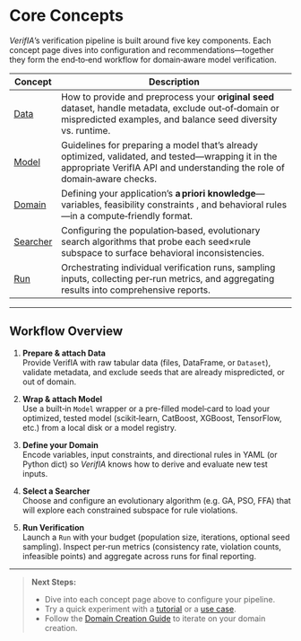# Core Concepts

*VerifIA*’s verification pipeline is built around five key components. Each concept page dives into configuration and recommendations—together they form the end‑to‑end workflow for domain‑aware model verification.

| Concept    | Description                                                                                                      |
| ---------- | ---------------------------------------------------------------------------------------------------------------- |
| [Data](/concepts/data)     | How to provide and preprocess your **original seed** dataset, handle metadata, exclude out‑of‑domain or mispredicted examples, and balance seed diversity vs. runtime. |
| [Model](/concepts/model)    | Guidelines for preparing a model that’s already optimized, validated, and tested—wrapping it in the appropriate VerifIA API and understanding the role of domain‑aware checks. |
| [Domain](/concepts/domain)   | Defining your application’s **a priori knowledge**—variables, feasibility constraints , and behavioral rules—in a compute‑friendly format. |
| [Searcher](/concepts/searcher) | Configuring the population‑based, evolutionary search algorithms that probe each seed×rule subspace to surface behavioral inconsistencies. |
| [Run](/concepts/run)      | Orchestrating individual verification runs, sampling inputs, collecting per‑run metrics, and aggregating results into comprehensive reports. |

---

## Workflow Overview

1. **Prepare & attach Data**  
   Provide VerifIA with raw tabular data (files, DataFrame, or `Dataset`), validate metadata, and exclude seeds that are already mispredicted, or out of domain.

2. **Wrap & attach Model**  
   Use a built‑in `Model` wrapper or a pre-filled model‑card to load your optimized, tested model (scikit‑learn, CatBoost, XGBoost, TensorFlow, etc.) from a local disk or a model registry.

3. **Define your Domain**  
   Encode variables, input constraints, and directional rules in YAML (or Python dict) so *VerifIA* knows how to derive and evaluate new test inputs.

4. **Select a Searcher**  
   Choose and configure an evolutionary algorithm (e.g. GA, PSO, FFA) that will explore each constrained subspace for rule violations.

5. **Run Verification**  
   Launch a `Run` with your budget (population size, iterations, optional seed sampling). Inspect per‑run metrics (consistency rate, violation counts, infeasible points) and aggregate across runs for final reporting.

---

> **Next Steps:**  
> - Dive into each concept page above to configure your pipeline.  
> - Try a quick experiment with a [tutorial](/tutos) or a [use case](/use_cases).   
> - Follow the [Domain Creation Guide](/guides/creating-a-domain) to iterate on your domain creation.
